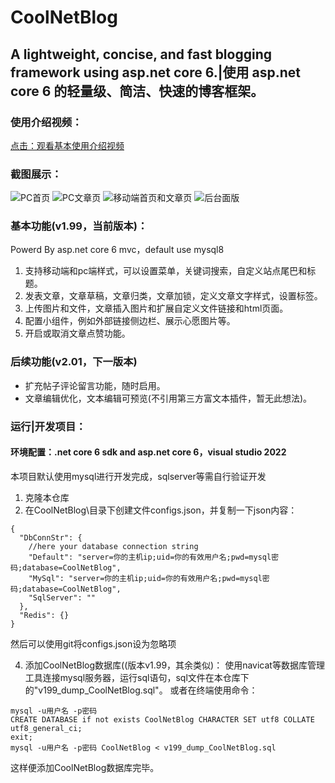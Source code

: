 # CoolNetBlog

## A lightweight, concise, and fast blogging framework using asp.net core 6.|使用 asp.net core 6 的轻量级、简洁、快速的博客框架。

### 使用介绍视频：
[点击：观看基本使用介绍视频](https://www.bilibili.com/video/BV19S4y1F7zA?share_source=copy_web "好玩：独自开发的极简博客框架~全手写部署Linux|windows")

### 截图展示：
![PC首页](https://s2.loli.net/2022/02/27/zhpayQPRT3OF6xw.png)
![PC文章页](https://s2.loli.net/2022/02/27/quPsDoGChXUyJWQ.png)
![移动端首页和文章页](https://s2.loli.net/2022/02/27/Jvqc1wPImfloSnu.png)
![后台面版](https://s2.loli.net/2022/02/27/sE6Otn5rgNUcbLJ.png)

### 基本功能(v1.99，当前版本)：
Powerd By asp.net core 6 mvc，default use mysql8
1. 支持移动端和pc端样式，可以设置菜单，关键词搜索，自定义站点尾巴和标题。
2. 发表文章，文章草稿，文章归类，文章加锁，定义文章文字样式，设置标签。
3. 上传图片和文件，文章插入图片和扩展自定义文件链接和html页面。
4. 配置小组件，例如外部链接侧边栏、展示心愿图片等。
5. 开启或取消文章点赞功能。

### 后续功能(v2.01，下一版本)
- 扩充帖子评论留言功能，随时启用。
- 文章编辑优化，文本编辑可预览(不引用第三方富文本插件，暂无此想法)。

### 运行|开发项目：
#### 环境配置：.net core 6 sdk and asp.net core 6，visual studio 2022
本项目默认使用mysql进行开发完成，sqlserver等需自行验证开发
1. 克隆本仓库
2. 在CoolNetBlog\目录下创建文件configs.json，并复制一下json内容：
```
{
  "DbConnStr": {
    //here your database connection string
    "Default": "server=你的主机ip;uid=你的有效用户名;pwd=mysql密码;database=CoolNetBlog",
    "MySql": "server=你的主机ip;uid=你的有效用户名;pwd=mysql密码;database=CoolNetBlog",
    "SqlServer": ""
  },
  "Redis": {}
}
```
然后可以使用git将configs.json设为忽略项

4. 添加CoolNetBlog数据库((版本v1.99，其余类似)：
使用navicat等数据库管理工具连接mysql服务器，运行sql语句，sql文件在本仓库下的"v199_dump_CoolNetBlog.sql"。
或者在终端使用命令：
```
mysql -u用户名 -p密码
CREATE DATABASE if not exists CoolNetBlog CHARACTER SET utf8 COLLATE utf8_general_ci;
exit;
mysql -u用户名 -p密码 CoolNetBlog < v199_dump_CoolNetBlog.sql
```
这样便添加CoolNetBlog数据库完毕。
